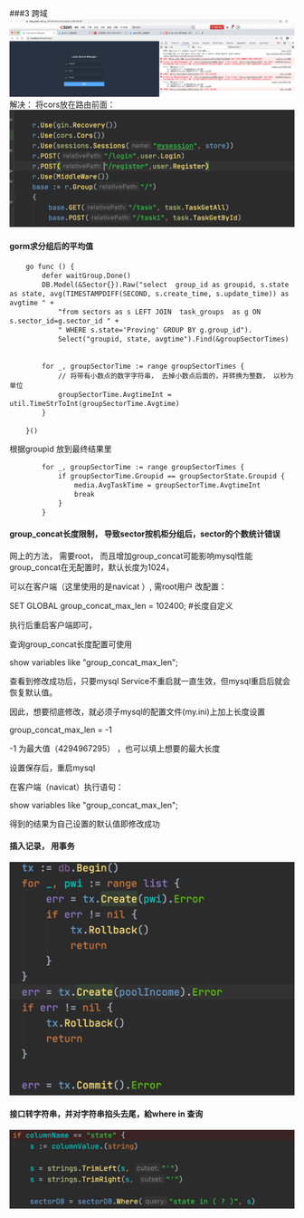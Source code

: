 ###3 跨域
![-w1912](media/15973363449834.jpg)
解决：
将cors放在路由前面：
![-w775](media/15973364346953.jpg)


#### gorm求分组后的平均值
```
	go func () {
		defer waitGroup.Done()
		DB.Model(&Sector{}).Raw("select  group_id as groupid, s.state as state, avg(TIMESTAMPDIFF(SECOND, s.create_time, s.update_time)) as avgtime " +
			"from sectors as s LEFT JOIN  task_groups  as g ON s.sector_id=g.sector_id " +
			" WHERE s.state='Proving' GROUP BY g.group_id").
			Select("groupid, state, avgtime").Find(&groupSectorTimes)


		for _, groupSectorTime := range groupSectorTimes {
			// 将带有小数点的数字字符串， 去掉小数点后面的，并转换为整数， 以秒为单位
			groupSectorTime.AvgtimeInt = util.TimeStrToInt(groupSectorTime.Avgtime)
		}

	}()
```

根据groupid 放到最终结果里
```
		for _, groupSectorTime := range groupSectorTimes {
			if groupSectorTime.Groupid == groupSectorState.Groupid {
				media.AvgTaskTime = groupSectorTime.AvgtimeInt
				break
			}
		}
```


####  group_concat长度限制， 导致sector按机柜分组后，sector的个数统计错误
网上的方法， 需要root， 而且增加group_concat可能影响mysql性能
group_concat在无配置时，默认长度为1024，

可以在客户端（这里使用的是navicat ）, 需root用户 改配置：

SET GLOBAL group_concat_max_len = 102400;  #长度自定义

执行后重启客户端即可，

查询group_concat长度配置可使用

show variables like "group_concat_max_len";  

查看到修改成功后，只要mysql Service不重启就一直生效，但mysql重启后就会恢复默认值。

因此，想要彻底修改，就必须子mysql的配置文件(my.ini)上加上长度设置

group_concat_max_len = -1  

 -1 为最大值（4294967295） ，也可以填上想要的最大长度

设置保存后，重启mysql

在客户端（navicat）执行语句：

show variables like "group_concat_max_len";  

得到的结果为自己设置的默认值即修改成功

#### 插入记录， 用事务
![-w515](media/15978964179528.jpg)


#### 接口转字符串，并对字符串掐头去尾，給where in 查询 
![-w724](media/15980095960189.jpg)
